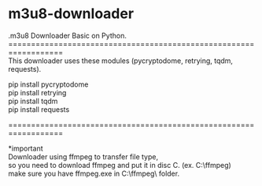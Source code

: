 # m3u8-downloader

.m3u8 Downloader Basic on Python. <br/>
================================================================== <br/>
This downloader uses these modules (pycryptodome, retrying, tqdm, requests). <br/>

pip install pycryptodome <br/>
pip install retrying <br/>
pip install tqdm <br/>
pip install requests <br/>

==================================================================

*important <br/>
Downloader using ffmpeg to transfer file type, <br/>
so you need to download ffmpeg and put it in disc C. (ex. C:\ffmpeg) <br/>
make sure you have ffmpeg.exe in C:\ffmpeg\ folder. <br/>
